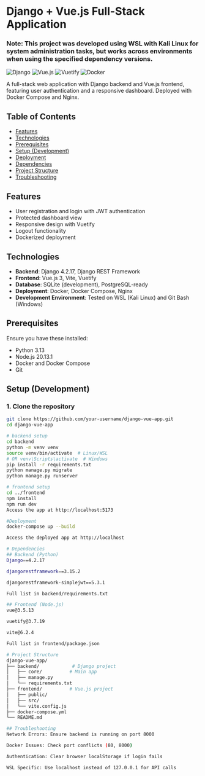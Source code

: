 # Django + Vue.js Full-Stack Application

### Note: This project was developed using WSL with Kali Linux for system administration tasks, but works across environments when using the specified dependency versions.

![Django](https://img.shields.io/badge/Django-4.2.17-green)
![Vue.js](https://img.shields.io/badge/Vue.js-3.5.13-brightgreen)
![Vuetify](https://img.shields.io/badge/Vuetify-3.7.19-blue)
![Docker](https://img.shields.io/badge/Docker-28.0.1-blue)

A full-stack web application with Django backend and Vue.js frontend, featuring user authentication and a responsive dashboard. Deployed with Docker Compose and Nginx.

## Table of Contents
- [Features](#features)
- [Technologies](#technologies)
- [Prerequisites](#prerequisites)
- [Setup (Development)](#setup-development)
- [Deployment](#deployment)
- [Dependencies](#dependencies)
- [Project Structure](#project-structure)
- [Troubleshooting](#troubleshooting)

## Features
- User registration and login with JWT authentication
- Protected dashboard view
- Responsive design with Vuetify
- Logout functionality
- Dockerized deployment

## Technologies
- **Backend**: Django 4.2.17, Django REST Framework
- **Frontend**: Vue.js 3, Vite, Vuetify
- **Database**: SQLite (development), PostgreSQL-ready
- **Deployment**: Docker, Docker Compose, Nginx
- **Development Environment**: Tested on WSL (Kali Linux) and Git Bash (Windows)

## Prerequisites
Ensure you have these installed:
- Python 3.13
- Node.js 20.13.1
- Docker and Docker Compose
- Git

## Setup (Development)

### 1. Clone the repository
```bash
git clone https://github.com/your-username/django-vue-app.git
cd django-vue-app

# backend setup
cd backend
python -m venv venv
source venv/bin/activate  # Linux/WSL
# OR venv\Scripts\activate  # Windows
pip install -r requirements.txt
python manage.py migrate
python manage.py runserver

# frontend setup
cd ../frontend
npm install
npm run dev
Access the app at http://localhost:5173

#Deployment
docker-compose up --build

Access the deployed app at http://localhost

# Dependencies
## Backend (Python)
Django==4.2.17

djangorestframework==3.15.2

djangorestframework-simplejwt==5.3.1

Full list in backend/requirements.txt

## Frontend (Node.js)
vue@3.5.13

vuetify@3.7.19

vite@6.2.4

Full list in frontend/package.json

# Project Structure
django-vue-app/
├── backend/            # Django project
│   ├── core/          # Main app
│   ├── manage.py
│   └── requirements.txt
├── frontend/          # Vue.js project
│   ├── public/
│   ├── src/
│   └── vite.config.js
├── docker-compose.yml
└── README.md

## Troubleshooting
Network Errors: Ensure backend is running on port 8000

Docker Issues: Check port conflicts (80, 8000)

Authentication: Clear browser localStorage if login fails

WSL Specific: Use localhost instead of 127.0.0.1 for API calls



